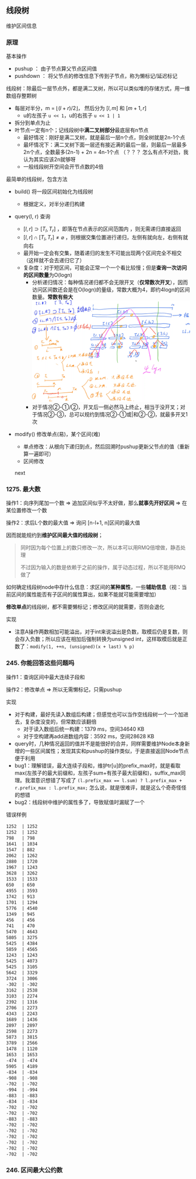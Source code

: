 ## 线段树

维护区间信息

### 原理

基本操作

- pushup ： 由子节点算父节点区间值
- pushdown ： 将父节点的修改信息下传到子节点，称为懒标记/延迟标记

线段树：除最后一层节点外，都是满二叉树，所以可以类似堆的存储方式，用一维数组存整颗树

- 每层对半分，m = $\lfloor (l + r) / 2 \rfloor$， 然后分为 $[l, m]$ 和 $[m+1, r]$
  - u的左孩子 `u << 1`，u的右孩子 `u << 1 | 1`
- 拆分到单点为止
- 叶节点一定有n个；记线段树中**满二叉树部分**最底层有n节点
  - 最好情况：刚好是满二叉树，就是最后一层n个点，则全树就是2n-1个点
  - 最坏情况下：满二叉树下面一层还有接近满的最后一层，则最后一层最多2n个点，全数最多(2n-1) + 2n = 4n-1个点  （？？？ 怎么有点不对劲，我认为其实应该2n就够呀
  - 一般线段树开空间会开节点数的4倍

最简单的线段树，包含方法

- build() 将一段区间初始化为线段树

  - 根据定义，对半分递归构建
- query(l, r) 查询

  - $[l, r] \supset [T_l, T_r]$ ，即落在节点表示的区间范围内 ，则无需递归直接返回
  - $[l, r] \cap [T_l, T_r] \neq \varnothing$ ，则根据交集位置进行递归，左侧有就向左，右侧有就向右
  - 最开始一定会有交集，随着递归的发生不可能出现两个区间完全不相交（这样就不会去递归它了）
  - 复杂度：对于短区间，可能会正常一个一个看比较慢；但是**查询一次访问的区间数量**为O(logn)
    - 分析递归情况：每种情况递归都不会无限开叉（**仅常数次开叉**），因而访问区间数还会是在O(logn)的量级，常数大概为4，即约4logn的区间数量。**常数有些大**
      ![query](./query.png)
    - 对于情况②-①/②，开叉后一侧必然马上终止，相当于没开叉；对于情况②-③，总可以规约到情况②-①或|和②-②，就最多开叉1次
- modify() 修改单点(易)，某个区间(难)

  - 单点修改：从根向下递归到点，然后回溯时pushup更新父节点的值（重新算一遍即可）
  - 区间修改

  next

### 1275. 最大数

操作1：向序列尾加一个数  => 追加区间似乎不太好做，那么**就事先开好区间** => 在某位置修改一个数

操作2：求后L个数的最大值 => 询问 [n-l+1, n]区间的最大值

因而就能规约到**维护区间最大值的线段树**；

> 同时因为每个位置上的数只修改一次，所以本可以用RMQ倍增做，静态处理
>
> 不过因为输入的数是依赖于之前的操作，属于动态过程，所以不能用RMQ做了

如何确定线段树node中存什么信息：求区间的**某种属性**，一些**辅助信息**（视：当前区间的属性能否有子区间的属性算出，如果不能就可能需要增加）

**修改单点**的线段树，都不需要懒标记；修改区间的就需要，否则会退化

实现

- 注意A操作两数相加可能溢出，对于int来说溢出是负数，取模后仍是复数，则会存入负数；所以应该在相加后强制转换为unsigned int，这样取模后就是正数了：`modify(1, ++n, (unsigned)(x + last) % p)`

### 245. 你能回答这些问题吗

操作1：查询区间中最大连续子段和

操作2：修改单点 => 所以无需懒标记，只需pushup

实现

- 对于构建，最好先读入数组后构建；但感觉也可以当作空线段树一个一个加进去，复杂度没变的，但常数应该翻倍
  - 对于读入数组后统一构建：1379 ms，空间34640 KB
  - 对于空构建再add进数组内容：3592 ms，空间28628 KB
- query时，几种情况返回的值并不是能很好的合并，同样需要维护Node本身新增的一些区间属性；发现其实和pushup的操作类似，于是直接返回Node节点便于利用
- bug1：理解错误，最大连续子段和，维护tr[u]的prefix_max时，就是看取max(左孩子的最大前缀和，左孩子sum+有孩子最大前缀和)，suffix_max同理。我潜意识想错了写成了 `(l.prefix_max == l.sum) ? l.prefix_max + r.prefix_max : l.prefix_max;` 怎么说，就是很难评，就是这么个奇奇怪怪的想错
- bug2：线段树中维护的属性多了，导致赋值时漏赋了一个

错误样例

```
1252  | 1252
1252  | 1252
798   | 798 
1641  | 1034
1547  | 882 
2062  | 1262
2880  | 1720
1967  | 1243
3628  | 3262
1533  | 1533
650   | 650 
4955  | 3593
1742  | 913 
1701  | 1294
5776  | 4540
1349  | 945 
456   | 456 
741   | 470 
5470  | 4643
5805  | 3275
5425  | 4384
5859  | 4565
1243  | 1243
5425  | 4073
5425  | 3105
5642  | 3329
3724  | 3006
-302  | -302
3162  | 2538
3103  | 2274
2392  | 1316
2706  | 2273
4343  | 2243
1689  | 1436
2897  | 2897
2598  | 2273
5873  | 3815
3789  | 2566
1478  | 1120
1653  | 1653
-474  | -474
5905  | 4189
-834  | -834
-908  | -908
-702  | -702
-994  | -994
-883  | -883
-834  | -834
-702  | -702
-702  | -702
-883  | -883
-702  | -702
-702  | -702
-702  | -702
-702  | -702
-702  | -702
-702  | -702
```

### 246. 区间最大公约数

